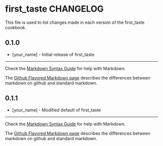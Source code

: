 # first_taste CHANGELOG

This file is used to list changes made in each version of the first_taste cookbook.

## 0.1.0
- [your_name] - Initial release of first_taste

- - -
Check the [Markdown Syntax Guide](http://daringfireball.net/projects/markdown/syntax) for help with Markdown.

The [Github Flavored Markdown page](http://github.github.com/github-flavored-markdown/) describes the differences between markdown on github and standard markdown.
## 0.1.1
- [your_name] - Modified default of first_taste

- - -
Check the [Markdown Syntax Guide](http://daringfireball.net/projects/markdown/syntax) for help with Markdown.

The [Github Flavored Markdown page](http://github.github.com/github-flavored-markdown/) describes the differences between markdown on github and standard markdown.
